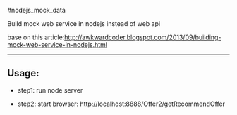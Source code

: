 #nodejs_mock_data



Build mock web service in nodejs instead of web api

base on this article:http://awkwardcoder.blogspot.com/2013/09/building-mock-web-service-in-nodejs.html



----------



Usage:
-------------

- step1: run node server

- step2: start browser: http://localhost:8888/Offer2/getRecommendOffer
